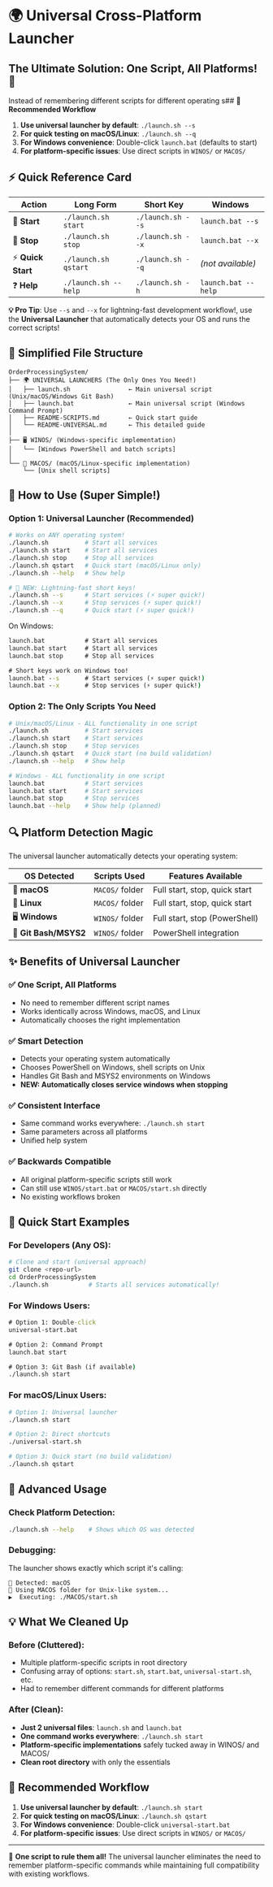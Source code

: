 # 🌍 Universal Cross-Platform Launcher

## The Ultimate Solution: One Script, All Platforms! 🚀

Instead of remembering different scripts for different operating s## 🎯 **Recommended Workflow**

1. **Use universal launcher by default**: `./launch.sh --s`
2. **For quick testing on macOS/Linux**: `./launch.sh --q`
3. **For Windows convenience**: Double-click `launch.bat` (defaults to start)
4. **For platform-specific issues**: Use direct scripts in `WINOS/` or `MACOS/`

## ⚡ **Quick Reference Card**

| Action | Long Form | Short Key | Windows |
|--------|-----------|-----------|---------|
| 🚀 **Start** | `./launch.sh start` | `./launch.sh --s` | `launch.bat --s` |
| 🛑 **Stop** | `./launch.sh stop` | `./launch.sh --x` | `launch.bat --x` |
| ⚡ **Quick Start** | `./launch.sh qstart` | `./launch.sh --q` | *(not available)* |
| ❓ **Help** | `./launch.sh --help` | `./launch.sh -h` | `launch.bat --help` |

**💡 Pro Tip**: Use `--s` and `--x` for lightning-fast development workflow!, use the **Universal Launcher** that automatically detects your OS and runs the correct scripts!

## 📁 Simplified File Structure

```
OrderProcessingSystem/
├── 🌍 UNIVERSAL LAUNCHERS (The Only Ones You Need!)
│   ├── launch.sh                ← Main universal script (Unix/macOS/Windows Git Bash)
│   ├── launch.bat               ← Main universal script (Windows Command Prompt)
│   ├── README-SCRIPTS.md        ← Quick start guide
│   └── README-UNIVERSAL.md      ← This detailed guide
│
├── 🖥️ WINOS/ (Windows-specific implementation)
│   └── [Windows PowerShell and batch scripts]
│
└── 🍎 MACOS/ (macOS/Linux-specific implementation)
    └── [Unix shell scripts]
```

## 🎯 How to Use (Super Simple!)

### Option 1: Universal Launcher (Recommended)
```bash
# Works on ANY operating system!
./launch.sh          # Start all services
./launch.sh start    # Start all services  
./launch.sh stop     # Stop all services
./launch.sh qstart   # Quick start (macOS/Linux only)
./launch.sh --help   # Show help

# 🚀 NEW: Lightning-fast short keys!
./launch.sh --s      # Start services (⚡ super quick!)
./launch.sh --x      # Stop services (⚡ super quick!)
./launch.sh --q      # Quick start (⚡ super quick!)
```

On Windows:
```cmd
launch.bat           # Start all services
launch.bat start     # Start all services
launch.bat stop      # Stop all services

# Short keys work on Windows too!
launch.bat --s       # Start services (⚡ super quick!)
launch.bat --x       # Stop services (⚡ super quick!)
```

### Option 2: The Only Scripts You Need
```bash
# Unix/macOS/Linux - ALL functionality in one script
./launch.sh          # Start services
./launch.sh start    # Start services  
./launch.sh stop     # Stop services
./launch.sh qstart   # Quick start (no build validation)
./launch.sh --help   # Show help

# Windows - ALL functionality in one script
launch.bat           # Start services
launch.bat start     # Start services
launch.bat stop      # Stop services
launch.bat --help    # Show help (planned)
```

## 🔍 Platform Detection Magic

The universal launcher automatically detects your operating system:

| OS Detected | Scripts Used | Features Available |
|-------------|--------------|-------------------|
| 🍎 **macOS** | `MACOS/` folder | Full start, stop, quick start |
| 🐧 **Linux** | `MACOS/` folder | Full start, stop, quick start |  
| 🖥️ **Windows** | `WINOS/` folder | Full start, stop (PowerShell) |
| 🔧 **Git Bash/MSYS2** | `WINOS/` folder | PowerShell integration |

## ✨ Benefits of Universal Launcher

### ✅ **One Script, All Platforms**
- No need to remember different script names
- Works identically across Windows, macOS, and Linux
- Automatically chooses the right implementation

### ✅ **Smart Detection**
- Detects your operating system automatically
- Chooses PowerShell on Windows, shell scripts on Unix
- Handles Git Bash and MSYS2 environments on Windows
- **NEW: Automatically closes service windows when stopping**

### ✅ **Consistent Interface**
- Same command works everywhere: `./launch.sh start`
- Same parameters across all platforms
- Unified help system

### ✅ **Backwards Compatible**
- All original platform-specific scripts still work
- Can still use `WINOS/start.bat` or `MACOS/start.sh` directly
- No existing workflows broken

## 🚀 Quick Start Examples

### For Developers (Any OS):
```bash
# Clone and start (universal approach)
git clone <repo-url>
cd OrderProcessingSystem
./launch.sh           # Starts all services automatically!
```

### For Windows Users:
```cmd
# Option 1: Double-click
universal-start.bat

# Option 2: Command Prompt
launch.bat start

# Option 3: Git Bash (if available)
./launch.sh start
```

### For macOS/Linux Users:
```bash
# Option 1: Universal launcher
./launch.sh start

# Option 2: Direct shortcuts  
./universal-start.sh

# Option 3: Quick start (no build validation)
./launch.sh qstart
```

## 🔧 Advanced Usage

### Check Platform Detection:
```bash
./launch.sh --help    # Shows which OS was detected
```

### Debugging:
The launcher shows exactly which script it's calling:
```
🍎 Detected: macOS
📂 Using MACOS folder for Unix-like system...
▶️  Executing: ./MACOS/start.sh
```

## 💡 What We Cleaned Up

### Before (Cluttered):
- Multiple platform-specific scripts in root directory
- Confusing array of options: `start.sh`, `start.bat`, `universal-start.sh`, etc.
- Had to remember different commands for different platforms

### After (Clean):
- **Just 2 universal files**: `launch.sh` and `launch.bat`
- **One command works everywhere**: `./launch.sh start`
- **Platform-specific implementations** safely tucked away in WINOS/ and MACOS/
- **Clean root directory** with only the essentials

## 🎯 Recommended Workflow

1. **Use universal launcher by default**: `./launch.sh start`
2. **For quick testing on macOS/Linux**: `./launch.sh qstart`
3. **For Windows convenience**: Double-click `universal-start.bat`
4. **For platform-specific issues**: Use direct scripts in `WINOS/` or `MACOS/`

---

🎉 **One script to rule them all!** The universal launcher eliminates the need to remember platform-specific commands while maintaining full compatibility with existing workflows.
